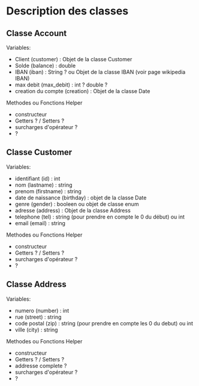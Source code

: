 # Description des classes
## Classe Account

Variables:
* Client (customer) :  Objet de la classe Customer
* Solde  (balance) :  double
* IBAN (iban) : String ? ou Objet de la classe IBAN (voir page wikipedia IBAN)
* max debit (max_debit) : int ? double ?
* creation du compte (creation) : Objet de la classe Date

Methodes ou Fonctions Helper
* constructeur
* Getters ? / Setters ?
* surcharges d'opérateur ?
* ?

## Classe Customer

Variables:
* identifiant (id) : int
* nom (lastname) : string
* prenom (firstname) : string
* date de naissance (birthday) : objet de la classe Date
* genre (gender) : booleen ou objet de classe enum
* adresse (address) : Objet de la classe Address
* telephone (tel) : string (pour prendre en compte le 0 du début) ou int 
* email (email) : string

Methodes ou Fonctions Helper
* constructeur
* Getters ? / Setters ?
* surcharges d'opérateur ?
* ?

## Classe Address

Variables:
* numero (number) : int
* rue (street) : string
* code postal (zip) : string (pour prendre en compte les 0 du debut) ou int
* ville (city) : string

Methodes ou Fonctions Helper
* constructeur
* Getters ? / Setters ?
* addresse complete ?
* surcharges d'opérateur ?
* ?